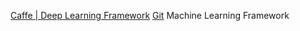 
[Caffe | Deep Learning Framework](https://caffe.berkeleyvision.org/)
[Git](https://github.com/BVLC/caffe)
Machine Learning Framework
